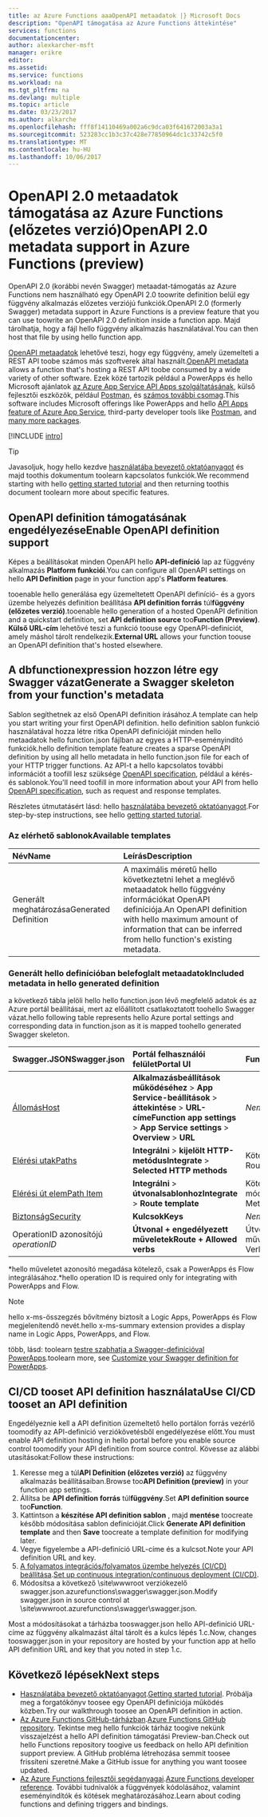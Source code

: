 ```yaml
---
title: az Azure Functions aaaOpenAPI metaadatok |} Microsoft Docs
description: "OpenAPI támogatása az Azure Functions áttekintése"
services: functions
documentationcenter: 
author: alexkarcher-msft
manager: erikre
editor: 
ms.assetid: 
ms.service: functions
ms.workload: na
ms.tgt_pltfrm: na
ms.devlang: multiple
ms.topic: article
ms.date: 03/23/2017
ms.author: alkarche
ms.openlocfilehash: fff8f14110469a002a6c9dca03f641672003a3a1
ms.sourcegitcommit: 523283cc1b3c37c428e77850964dc1c33742c5f0
ms.translationtype: MT
ms.contentlocale: hu-HU
ms.lasthandoff: 10/06/2017
---
```

# <a name="openapi-20-metadata-support-in-azure-functions-preview"></a><span data-ttu-id="c87df-103">OpenAPI 2.0 metaadatok támogatása az Azure Functions (előzetes verzió)</span><span class="sxs-lookup"><span data-stu-id="c87df-103">OpenAPI 2.0 metadata support in Azure Functions (preview)</span></span>
<span data-ttu-id="c87df-104">OpenAPI 2.0 (korábbi nevén Swagger) metaadat-támogatás az Azure Functions nem használható egy OpenAPI 2.0 toowrite definition belül egy függvény alkalmazás előzetes verziójú funkciók.</span><span class="sxs-lookup"><span data-stu-id="c87df-104">OpenAPI 2.0 (formerly Swagger) metadata support in Azure Functions is a preview feature that you can use toowrite an OpenAPI 2.0 definition inside a function app.</span></span> <span data-ttu-id="c87df-105">Majd tárolhatja, hogy a fájl hello függvény alkalmazás használatával.</span><span class="sxs-lookup"><span data-stu-id="c87df-105">You can then host that file by using hello function app.</span></span>

<span data-ttu-id="c87df-106">[OpenAPI metaadatok](http://swagger.io/) lehetővé teszi, hogy egy függvény, amely üzemelteti a REST API toobe számos más szoftverek által használt.</span><span class="sxs-lookup"><span data-stu-id="c87df-106">[OpenAPI metadata](http://swagger.io/) allows a function that's hosting a REST API toobe consumed by a wide variety of other software.</span></span> <span data-ttu-id="c87df-107">Ezek közé tartozik például a PowerApps és hello Microsoft ajánlatok [az Azure App Service API Apps szolgáltatásának](https://docs.microsoft.com/azure/app-service-api/app-service-api-dotnet-get-started#a-idcodegena-generate-client-code-for-the-data-tier), külső fejlesztői eszközök, például [Postman](https://www.getpostman.com/docs/importing_swagger), és [számos további csomag](http://swagger.io/tools/).</span><span class="sxs-lookup"><span data-stu-id="c87df-107">This software includes Microsoft offerings like PowerApps and hello [API Apps feature of Azure App Service](https://docs.microsoft.com/azure/app-service-api/app-service-api-dotnet-get-started#a-idcodegena-generate-client-code-for-the-data-tier), third-party developer tools like [Postman](https://www.getpostman.com/docs/importing_swagger), and [many more packages](http://swagger.io/tools/).</span></span>

[!INCLUDE [intro](../../includes/functions-bindings-intro.md)]

>[!TIP]
><span data-ttu-id="c87df-108">Javasoljuk, hogy hello kezdve [használatába bevezető oktatóanyagot](./functions-api-definition-getting-started.md) és majd toothis dokumentum toolearn kapcsolatos funkciók.</span><span class="sxs-lookup"><span data-stu-id="c87df-108">We recommend starting with hello [getting started tutorial](./functions-api-definition-getting-started.md) and then returning toothis document toolearn more about specific features.</span></span>

## <span data-ttu-id="c87df-109"><a name="enable"></a>OpenAPI definition támogatásának engedélyezése</span><span class="sxs-lookup"><span data-stu-id="c87df-109"><a name="enable"></a>Enable OpenAPI definition support</span></span>
<span data-ttu-id="c87df-110">Képes a beállításokat minden OpenAPI hello **API-definíció** lap az függvény alkalmazás **Platform funkciói**.</span><span class="sxs-lookup"><span data-stu-id="c87df-110">You can configure all OpenAPI settings on hello **API Definition** page in your function app's **Platform features**.</span></span>

<span data-ttu-id="c87df-111">tooenable hello generálása egy üzemeltetett OpenAPI definíció- és a gyors üzembe helyezés definition beállítása **API definition forrás** túl**függvény (előzetes verzió)**.</span><span class="sxs-lookup"><span data-stu-id="c87df-111">tooenable hello generation of a hosted OpenAPI definition and a quickstart definition, set **API definition source** too**Function (Preview)**.</span></span> <span data-ttu-id="c87df-112">**Külső URL-cím** lehetővé teszi a funkció toouse egy OpenAPI-definíciót, amely máshol tárolt rendelkezik.</span><span class="sxs-lookup"><span data-stu-id="c87df-112">**External URL** allows your function toouse an OpenAPI definition that's hosted elsewhere.</span></span>

## <span data-ttu-id="c87df-113"><a name="generate-definition"></a>A dbfunctionexpression hozzon létre egy Swagger vázat</span><span class="sxs-lookup"><span data-stu-id="c87df-113"><a name="generate-definition"></a>Generate a Swagger skeleton from your function's metadata</span></span>
<span data-ttu-id="c87df-114">Sablon segíthetnek az első OpenAPI definition írásához.</span><span class="sxs-lookup"><span data-stu-id="c87df-114">A template can help you start writing your first OpenAPI definition.</span></span> <span data-ttu-id="c87df-115">hello definition sablon funkció használatával hozza létre ritka OpenAPI definícióját minden hello metaadatok hello function.json fájlban az egyes a HTTP-eseményindító funkciók.</span><span class="sxs-lookup"><span data-stu-id="c87df-115">hello definition template feature creates a sparse OpenAPI definition by using all hello metadata in hello function.json file for each of your HTTP trigger functions.</span></span> <span data-ttu-id="c87df-116">Az API-t a hello kapcsolatos további információt a toofill lesz szüksége [OpenAPI specification](http://swagger.io/specification/), például a kérés- és sablonok.</span><span class="sxs-lookup"><span data-stu-id="c87df-116">You'll need toofill in more information about your API from hello [OpenAPI specification](http://swagger.io/specification/), such as request and response templates.</span></span>

<span data-ttu-id="c87df-117">Részletes útmutatásért lásd: hello [használatába bevezető oktatóanyagot](./functions-api-definition-getting-started.md).</span><span class="sxs-lookup"><span data-stu-id="c87df-117">For step-by-step instructions, see hello [getting started tutorial](./functions-api-definition-getting-started.md).</span></span>

### <span data-ttu-id="c87df-118"><a name="templates"></a>Az elérhető sablonok</span><span class="sxs-lookup"><span data-stu-id="c87df-118"><a name="templates"></a>Available templates</span></span>

|<span data-ttu-id="c87df-119">Név</span><span class="sxs-lookup"><span data-stu-id="c87df-119">Name</span></span>| <span data-ttu-id="c87df-120">Leírás</span><span class="sxs-lookup"><span data-stu-id="c87df-120">Description</span></span> |
|:-----|:-----|
|<span data-ttu-id="c87df-121">Generált meghatározása</span><span class="sxs-lookup"><span data-stu-id="c87df-121">Generated Definition</span></span>|<span data-ttu-id="c87df-122">A maximális méretű hello következtetni lehet a meglévő metaadatok hello függvény információkat OpenAPI definíciója.</span><span class="sxs-lookup"><span data-stu-id="c87df-122">An OpenAPI definition with hello maximum amount of information that can be inferred from hello function's existing metadata.</span></span>|

### <span data-ttu-id="c87df-123"><a name="quickstart-details"></a>Generált hello definícióban belefoglalt metaadatok</span><span class="sxs-lookup"><span data-stu-id="c87df-123"><a name="quickstart-details"></a>Included metadata in hello generated definition</span></span>

<span data-ttu-id="c87df-124">a következő tábla jelöli hello hello function.json lévő megfelelő adatok és az Azure portál beállításai, mert az előállított csatlakoztatott toohello Swagger vázat.</span><span class="sxs-lookup"><span data-stu-id="c87df-124">hello following table represents hello Azure portal settings and corresponding data in function.json as it is mapped toohello generated Swagger skeleton.</span></span>

|<span data-ttu-id="c87df-125">Swagger.JSON</span><span class="sxs-lookup"><span data-stu-id="c87df-125">Swagger.json</span></span>|<span data-ttu-id="c87df-126">Portál felhasználói felület</span><span class="sxs-lookup"><span data-stu-id="c87df-126">Portal UI</span></span>|<span data-ttu-id="c87df-127">Function.JSON</span><span class="sxs-lookup"><span data-stu-id="c87df-127">Function.json</span></span>|
|:----|:-----|:-----|
|[<span data-ttu-id="c87df-128">Állomás</span><span class="sxs-lookup"><span data-stu-id="c87df-128">Host</span></span>](http://swagger.io/specification/#fixed-fields-15)|<span data-ttu-id="c87df-129">**Alkalmazásbeállítások működéséhez** > **App Service-beállítások** > **áttekintése** > **URL-címe**</span><span class="sxs-lookup"><span data-stu-id="c87df-129">**Function app settings** > **App Service settings** > **Overview** > **URL**</span></span>|<span data-ttu-id="c87df-130">*Nem található*</span><span class="sxs-lookup"><span data-stu-id="c87df-130">*Not present*</span></span>
|[<span data-ttu-id="c87df-131">Elérési utak</span><span class="sxs-lookup"><span data-stu-id="c87df-131">Paths</span></span>](http://swagger.io/specification/#paths-object-29)|<span data-ttu-id="c87df-132">**Integrálni** > **kijelölt HTTP-metódus**</span><span class="sxs-lookup"><span data-stu-id="c87df-132">**Integrate** > **Selected HTTP methods**</span></span>|<span data-ttu-id="c87df-133">Kötések: útvonal</span><span class="sxs-lookup"><span data-stu-id="c87df-133">Bindings: Route</span></span>
|[<span data-ttu-id="c87df-134">Elérési út elem</span><span class="sxs-lookup"><span data-stu-id="c87df-134">Path Item</span></span>](http://swagger.io/specification/#path-item-object-32)|<span data-ttu-id="c87df-135">**Integrálni** > **útvonalsablonhoz**</span><span class="sxs-lookup"><span data-stu-id="c87df-135">**Integrate** > **Route template**</span></span>|<span data-ttu-id="c87df-136">Kötések: módszerek</span><span class="sxs-lookup"><span data-stu-id="c87df-136">Bindings: Methods</span></span>
|[<span data-ttu-id="c87df-137">Biztonság</span><span class="sxs-lookup"><span data-stu-id="c87df-137">Security</span></span>](http://swagger.io/specification/#security-scheme-object-112)|<span data-ttu-id="c87df-138">**Kulcsok**</span><span class="sxs-lookup"><span data-stu-id="c87df-138">**Keys**</span></span>|<span data-ttu-id="c87df-139">*Nem található*</span><span class="sxs-lookup"><span data-stu-id="c87df-139">*Not present*</span></span>|
|<span data-ttu-id="c87df-140">OperationID azonosítójú *</span><span class="sxs-lookup"><span data-stu-id="c87df-140">operationID*</span></span>|<span data-ttu-id="c87df-141">**Útvonal + engedélyezett műveletek**</span><span class="sxs-lookup"><span data-stu-id="c87df-141">**Route + Allowed verbs**</span></span>|<span data-ttu-id="c87df-142">Útvonal + engedélyezett műveletek</span><span class="sxs-lookup"><span data-stu-id="c87df-142">Route + Allowed Verbs</span></span>|

<span data-ttu-id="c87df-143">\*hello műveletet azonosító megadása kötelező, csak a PowerApps és Flow integrálásához.</span><span class="sxs-lookup"><span data-stu-id="c87df-143">\*hello operation ID is required only for integrating with PowerApps and Flow.</span></span>
> [!NOTE]
> <span data-ttu-id="c87df-144">hello x-ms-összegzés bővítmény biztosít a Logic Apps, PowerApps és Flow megjelenítendő nevét.</span><span class="sxs-lookup"><span data-stu-id="c87df-144">hello x-ms-summary extension provides a display name in Logic Apps, PowerApps, and Flow.</span></span>
>
> <span data-ttu-id="c87df-145">több, lásd: toolearn [testre szabhatja a Swagger-definícióval PowerApps](https://powerapps.microsoft.com/tutorials/customapi-how-to-swagger/).</span><span class="sxs-lookup"><span data-stu-id="c87df-145">toolearn more, see [Customize your Swagger definition for PowerApps](https://powerapps.microsoft.com/tutorials/customapi-how-to-swagger/).</span></span>

## <span data-ttu-id="c87df-146"><a name="CICD"></a>CI/CD tooset API definition használata</span><span class="sxs-lookup"><span data-stu-id="c87df-146"><a name="CICD"></a>Use CI/CD tooset an API definition</span></span>

 <span data-ttu-id="c87df-147">Engedélyeznie kell a API definition üzemeltető hello portálon forrás vezérlő toomodify az API-definíció verziókövetésből engedélyezése előtt.</span><span class="sxs-lookup"><span data-stu-id="c87df-147">You must enable API definition hosting in hello portal before you enable source control toomodify your API definition from source control.</span></span> <span data-ttu-id="c87df-148">Kövesse az alábbi utasításokat:</span><span class="sxs-lookup"><span data-stu-id="c87df-148">Follow these instructions:</span></span>

1. <span data-ttu-id="c87df-149">Keresse meg a túl**API Definition (előzetes verzió)** az függvény alkalmazás beállításaiban.</span><span class="sxs-lookup"><span data-stu-id="c87df-149">Browse too**API Definition (preview)** in your function app settings.</span></span>
  1. <span data-ttu-id="c87df-150">Állítsa be **API definition forrás** túl**függvény**.</span><span class="sxs-lookup"><span data-stu-id="c87df-150">Set **API definition source** too**Function**.</span></span>
  1. <span data-ttu-id="c87df-151">Kattintson a **készítése API definition sablon** , majd **mentése** toocreate később módosítása sablon definícióját.</span><span class="sxs-lookup"><span data-stu-id="c87df-151">Click **Generate API definition template** and then **Save** toocreate a template definition for modifying later.</span></span>
  1. <span data-ttu-id="c87df-152">Vegye figyelembe a API-definíció URL-címe és a kulcsot.</span><span class="sxs-lookup"><span data-stu-id="c87df-152">Note your API definition URL and key.</span></span>
1. <span data-ttu-id="c87df-153">[A folyamatos integrációs/folyamatos üzembe helyezés (CI/CD) beállítása](https://docs.microsoft.com/azure/azure-functions/functions-continuous-deployment#continuous-deployment-requirements).</span><span class="sxs-lookup"><span data-stu-id="c87df-153">[Set up continuous integration/continuous deployment (CI/CD)](https://docs.microsoft.com/azure/azure-functions/functions-continuous-deployment#continuous-deployment-requirements).</span></span>
2. <span data-ttu-id="c87df-154">Módosítsa a következő \site\wwwroot verziókezelő swagger.json\.azurefunctions\swagger\swagger.json.</span><span class="sxs-lookup"><span data-stu-id="c87df-154">Modify swagger.json in source control at \site\wwwroot\.azurefunctions\swagger\swagger.json.</span></span>

<span data-ttu-id="c87df-155">Most a módosításokat a tárházba tooswagger.json hello API-definíció URL-címe az függvény alkalmazást által tárolt és a kulcs lépés 1.c.</span><span class="sxs-lookup"><span data-stu-id="c87df-155">Now, changes tooswagger.json in your repository are hosted by your function app at hello API definition URL and key that you noted in step 1.c.</span></span>

## <a name="next-steps"></a><span data-ttu-id="c87df-156">Következő lépések</span><span class="sxs-lookup"><span data-stu-id="c87df-156">Next steps</span></span>
* <span data-ttu-id="c87df-157">[Használatába bevezető oktatóanyagot](functions-api-definition-getting-started.md).</span><span class="sxs-lookup"><span data-stu-id="c87df-157">[Getting started tutorial](functions-api-definition-getting-started.md).</span></span> <span data-ttu-id="c87df-158">Próbálja meg a forgatókönyv toosee egy OpenAPI definíciója működés közben.</span><span class="sxs-lookup"><span data-stu-id="c87df-158">Try our walkthrough toosee an OpenAPI definition in action.</span></span>
* <span data-ttu-id="c87df-159">[Az Azure Functions GitHub-tárházban](https://github.com/Azure/Azure-Functions/).</span><span class="sxs-lookup"><span data-stu-id="c87df-159">[Azure Functions GitHub repository](https://github.com/Azure/Azure-Functions/).</span></span> <span data-ttu-id="c87df-160">Tekintse meg hello funkciók tárház toogive nekünk visszajelzést a hello API definition támogatási Preview-ban.</span><span class="sxs-lookup"><span data-stu-id="c87df-160">Check out hello Functions repository toogive us feedback on hello API definition support preview.</span></span> <span data-ttu-id="c87df-161">A GitHub probléma létrehozása semmit toosee frissíteni szeretné.</span><span class="sxs-lookup"><span data-stu-id="c87df-161">Make a GitHub issue for anything you want toosee updated.</span></span>
* <span data-ttu-id="c87df-162">[Az Azure Functions fejlesztői segédanyagai](functions-reference.md).</span><span class="sxs-lookup"><span data-stu-id="c87df-162">[Azure Functions developer reference](functions-reference.md).</span></span> <span data-ttu-id="c87df-163">További tudnivalók a függvények kódolásához, valamint eseményindítók és kötések meghatározásához.</span><span class="sxs-lookup"><span data-stu-id="c87df-163">Learn about coding functions and defining triggers and bindings.</span></span>
